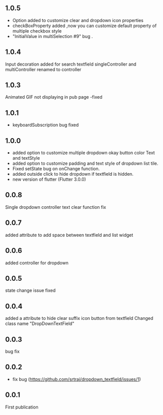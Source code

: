 ## 1.0.5
- Option added to customize clear and dropdown icon properties
- checkBoxProperty added ,now you can customize default property of multiple checkbox style
- "InitialValue in multiSelection #9" bug .


## 1.0.4
Input decoration added for search textfield 
singleController and multiController renamed to controller


## 1.0.3

Animated GIF not displaying in pub page -fixed

## 1.0.1
- keyboardSubscription bug fixed

## 1.0.0
- added option to customize multiple dropdown okay button
  color
  Text and textStyle
- added option to customize padding and text style of dropdown list tile.
- Fixed setState bug on onChange function.
- added outside click to hide dropdown if textfield is hidden.
- new version of flutter (Flutter 3.0.0)

## 0.0.8

Single dropdown controller text clear function fix

## 0.0.7

added attribute to add space between textfield and list widget

## 0.0.6

added controller for dropdown

## 0.0.5

state change issue fixed

## 0.0.4

added a attribute to hide clear suffix icon button from textfield
Changed class name "DropDownTextField"

## 0.0.3

bug fix

## 0.0.2

* fix bug (https://github.com/srtraj/dropdown_textfield/issues/1)



## 0.0.1

First publication
